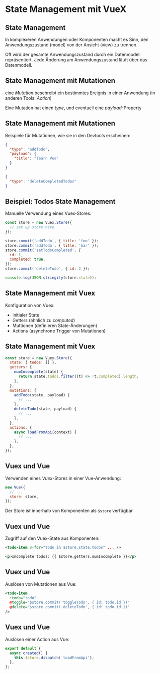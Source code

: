 # State Management mit VueX

## State Management

In komplexeren Anwendungen oder Komponenten macht es Sinn, den Anwendungszustand (model) von der Ansicht (view) zu trennen.

Oft wird der gesamte Anwendungszustand durch ein Datenmodell repräsentiert. Jede Änderung am Anwendungszustand läuft über das Datenmodell.

## State Management mit Mutationen

eine _Mutation_ beschreibt ein bestimmtes Ereignis in einer Anwendung (in anderen Tools: _Action_)

Eine Mutation hat einen _type_, und eventuell eine _payload_-Property

## State Management mit Mutationen

Beispiele für Mutationen, wie sie in den Devtools erscheinen:

```json
{
  "type": "addTodo",
  "payload": {
    "title": "learn Vue"
  }
}
```

```json
{
  "type": "deleteCompletedTodos"
}
```

## Beispiel: Todos State Management

Manuelle Verwendung eines Vuex-Stores:

```js
const store = new Vuex.Store({
  // set up store here
});

store.commit('addTodo', { title: 'foo' });
store.commit('addTodo', { title: 'bar' });
store.commit('setTodoCompleted', {
  id: 1,
  completed: true,
});
store.commit('deleteTodo', { id: 2 });

console.log(JSON.stringify(store.state));
```

## State Management mit Vuex

Konfiguration von Vuex:

- initialer State
- Getters (ähnlich zu _computed_)
- Muttionen (definieren State-Änderungen)
- Actions (asynchrone Trigger von Mutationen)

## State Management mit Vuex

```js
const store = new Vuex.Store({
  state: { todos: [] },
  getters: {
    numIncomplete(state) {
      return state.todos.filter((t) => !t.completed).length;
    },
  },
  mutations: {
    addTodo(state, payload) {
      // ...
    },
    deleteTodo(state, payload) {
      // ...
    },
  },
  actions: {
    async loadFromApi(context) {
      // ...
    },
  },
});
```

## Vuex und Vue

Verwenden eines _Vuex_-Stores in einer Vue-Anwendung:

```js
new Vue({
  // ...
  store: store,
});
```

Der Store ist innerhalb von Komponenten als `$store` verfügbar

## Vuex und Vue

Zugriff auf den Vuex-State aus Komponenten:

```xml
<todo-item v-for="todo in $store.state.todos" ... />
```

```xml
<p>Incomplete todos: {{ $store.getters.numIncomplete }}</p>
```

## Vuex und Vue

Auslösen von Mutationen aus Vue:

```xml
<todo-item
  :todo="todo"
  @toggle="$store.commit('toggleTodo', { id: todo.id })"
  @delete="$store.commit('deleteTodo', { id: todo.id })"
/>
```

## Vuex und Vue

Auslösen einer Action aus Vue:

```js
export default {
  async created() {
    this.$store.dispatch('loadFromApi');
  },
};
```
